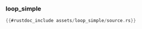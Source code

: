 ### loop_simple

```rust
{{#rustdoc_include assets/loop_simple/source.rs}}
```
<div class="flex-container vis_block" style="position:relative; margin-left:-75px; margin-right:-75px; display: none;">
	<object type="image/svg+xml" class="loop_simple code_panel" data="assets/loop_simple/vis_code.svg"></object>
	<object type="image/svg+xml" class="loop_simple tl_panel" data="assets/loop_simple/vis_timeline.svg" style="width: auto;" onmouseenter="helpers('loop_simple')"></object>
</div>